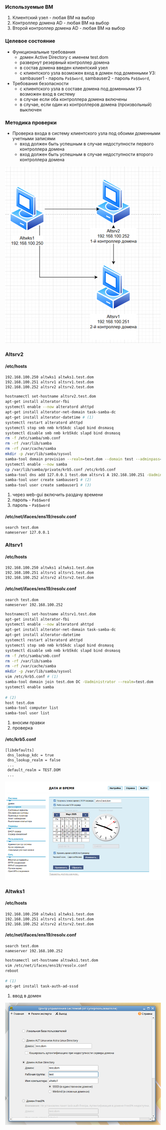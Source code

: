 ### Используемые ВМ
1. Клиентский узел - любая ВМ на выбор
2. Контроллер домена AD - любая ВМ на выбор
3. Второй контроллер домена AD - любая ВМ на выбор
### Целевое состояние
* Функциональные требования
	* домен Active Directory с именем test.dom
	* развернут резервный контроллер домена
	* в состав домена введен клиентский узел
	* с клиентского узла возможен вход в домен под доменными УЗ: sambauser1 - пароль `Pa$$word`, sambauser2 - пароль `Pa$$word`,
* Требования безопасности
	* с клиентского узла в составе домена под доменными УЗ возможен вход в систему
	* в случае если оба контроллера домена включены
	* в случае, если один из контроллеров домена (произвольный) выключен
### Методика проверки
* Проверка входа в систему клиентского узла под обоими доменными учетными записями
	* вход должен быть успешным в случае недоступности первого контроллера домена
	* вход должен быть успешным в случае недоступности второго контроллера домена

![](attachment/f85d0b7df50d664b65f4348310782aff.png)
### Altsrv2
#### /etc/hosts
```
192.168.100.250 altwks1 altwks1.test.dom
192.168.100.251 altsrv1 altsrv1.test.dom
192.168.100.252 altsrv2 altsrv2.test.dom
```

```bash
hostnamectl set-hostname altsrv2.test.dom
apt-get install alterator-fbi
systemctl enable --now alteratord ahttpd
apt-get install alterator-net-domain task-samba-dc
apt-get install alterator-datetime # (1)
systemctl restart alteratord ahttpd
systemctl stop smb nmb krb5kdc slapd bind dnsmasq
systemctl disable smb nmb krb5kdc slapd bind dnsmasq
rm -f /etc/samba/smb.conf
rm -rf /var/lib/samba
rm -rf /var/cache/samba
mkdir -p /var/lib/samba/sysvol
samba-tool domain provision --realm=test.dom --domain test --adminpass='Pa$$word' --dns-backend=SAMBA_INTERNAL --server-role=dc --use-rfc2307
systemctl enable --now samba
cp /var/lib/samba/private/krb5.conf /etc/krb5.conf
samba-tool dns add 127.0.0.1 test.dom altsrv1 A 192.168.100.251 -Uadministrator
samba-tool user create sambauser1 # (2)
samba-tool user create sambauser1 # (3)
```

1. через web-gui включить раздачу времени
2. пароль - `Pa$$word`
3. пароль - `Pa$$word`
#### /etc/net/ifaces/ens19/resolv.conf
```
search test.dom
nameserver 127.0.0.1
```

### Altsrv1
#### /etc/hosts
```
192.168.100.250 altwks1 altwks1.test.dom
192.168.100.251 altsrv1 altsrv1.test.dom
192.168.100.252 altsrv2 altsrv2.test.dom
```
#### /etc/net/ifaces/ens19/resolv.conf
```
search test.dom
nameserver 192.168.100.252
```

```bash
hostnamectl set-hostname altsrv1.test.dom
apt-get install alterator-fbi
systemctl enable --now alteratord ahttpd
apt-get install alterator-net-domain task-samba-dc
apt-get install alterator-datetime
systemctl restart alteratord ahttpd
systemctl stop smb nmb krb5kdc slapd bind dnsmasq
systemctl disable smb nmb krb5kdc slapd bind dnsmasq
rm -f /etc/samba/smb.conf
rm -rf /var/lib/samba
rm -rf /var/cache/samba
mkdir -p /var/lib/samba/sysvol
vim /etc/krb5.conf # (1)
samba-tool domain join test.dom DC -Uadministrator --realm=test.dom
systemctl enable samba

# (2)
host test.dom
samba-tool computer list
samba-tool user list
```

1. вносим правки
2. проверка
#### /etc/krb5.conf
```
[libdefaults]
 dns_lookup_kdc = true
 dns_lookup_realm = false
 ...
 default_realm = TEST.DOM
 ...
```
![](attachment/d0e288cafbcb3bf1138367e824ae34de.png)
### Altwks1
#### /etc/hosts
```
192.168.100.250 altwks1 altwks1.test.dom
192.168.100.251 altsrv1 altsrv1.test.dom
192.168.100.252 altsrv2 altsrv2.test.dom
```
#### /etc/net/ifaces/ens19/resolv.conf
```
search test.dom
nameserver 192.168.100.252
```

```bash
hostnamectl set-hostname altswks1.test.dom
vim /etc/net/ifaces/ens19/resolv.conf
reboot

# (1)
apt-get install task-auth-ad-sssd
```

1. ввод в домен

![](attachment/92d2ded49dbc7deff5dceeb5fe8c497a.png)